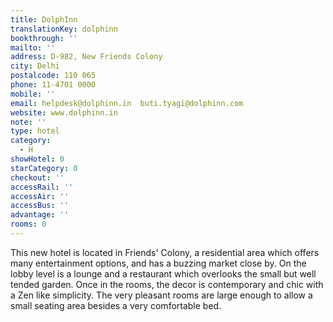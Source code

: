 ```yaml
---
title: DolphInn
translationKey: dolphinn
bookthrough: ''
mailto: ''
address: D-982, New Friends Colony
city: Delhi
postalcode: 110 065
phone: 11-4701 0000
mobile: ''
email: helpdesk@dolphinn.in  buti.tyagi@dolphinn.com
website: www.dolphinn.in
note: ''
type: hotel
category:
  - H
showHotel: 0
starCategory: 0
checkout: ''
accessRail: ''
accessAir: ''
accessBus: ''
advantage: ''
rooms: 0
---
```

This new hotel is located in Friends' Colony, a residential area which offers many entertainment options, and has a buzzing market close by.     On the lobby level is a lounge and a restaurant which overlooks the small but well tended garden.     Once in the rooms, the decor is contemporary and chic with a Zen like simplicity. The very pleasant rooms are large enough to allow a small seating area besides a very comfortable bed.